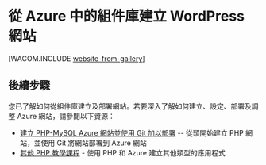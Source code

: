 <properties linkid="develop-php-website-from-gallery" urlDisplayName="Web site from Gallery" pageTitle="WordPress Web site from Gallery - Azure tutorial" metaKeywords="Azure create website WordPress, Azure WordPress, WordPress blog Azure" description="A tutorial that teaches you how to create a new Azure web site for a WordPress blog, and then deploy it through the Management Portal." metaCanonical="" services="web-sites" documentationCenter="PHP" title="Create a WordPress web site from the gallery in Azure" authors="" solutions="" manager="" editor="" />

從 Azure 中的組件庫建立 WordPress 網站
======================================

[WACOM.INCLUDE [website-from-gallery](../includes/website-from-gallery.md)]

後續步驟
--------

您已了解如何從組件庫建立及部署網站。若要深入了解如何建立、設定、部署及調整 Azure 網站，請參閱以下資源：

-   [建立 PHP-MySQL Azure 網站並使用 Git 加以部署](/en-us/develop/php/tutorials/website-w-mysql-and-git/) -- 從頭開始建立 PHP 網站，並使用 Git 將網站部署到 Azure 網站
-   [其他 PHP 教學課程](/en-us/develop/php/tutorials/) - 使用 PHP 和 Azure 建立其他類型的應用程式

